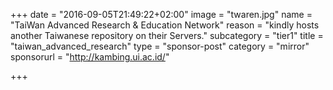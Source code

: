+++
date = "2016-09-05T21:49:22+02:00"
image = "twaren.jpg"
name = "TaiWan Advanced Research & Education Network"
reason = "kindly hosts another Taiwanese repository on their Servers."
subcategory = "tier1"
title = "taiwan_advanced_research"
type = "sponsor-post"
category = "mirror"
sponsorurl = "http://kambing.ui.ac.id/"

+++

